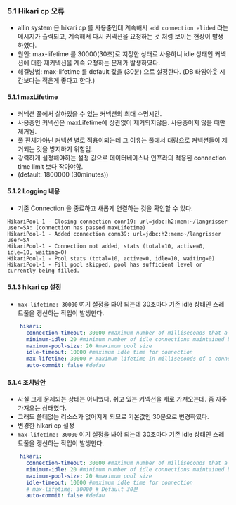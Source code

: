 ### 5.1 Hikari cp 오류
- allin system 은 hikari cp 를 사용중인데 계속해서 `add connection elided` 라는 메시지가 출력되고, 계속해서 다시 커넥션을 요청하는 것 처럼 보이는 현상이 발생하였다.
- 원인: max-lifetime 를 30000(30초)로 지정한 상태로 사용하니 idle 상태인 커넥션에 대한 재커넥션을 계속 요청하는 문제가 발생하였다.
- 해결방법: max-lifetime 를 default 값을 (30분) 으로 설정한다. (DB 타임아웃 시간보다는 적은게 좋다고 한다.)

#### 5.1.1 maxLifetime
- 커넥션 풀에서 살아있을 수 있는 커넥션의 최대 수명시간. 
- 사용중인 커넥션은 maxLifetime에 상관없이 제거되지않음. 사용중이지 않을 때만 제거됨. 
- 풀 전체가아닌 커넥션 별로 적용이되는데 그 이유는 풀에서 대량으로 커넥션들이 제거되는 것을 방지하기 위함임. 
- 강력하게 설정해야하는 설정 값으로 데이터베이스나 인프라의 적용된 connection time limit 보다 작아야함. 
- (default: 1800000 (30minutes))

#### 5.1.2 Logging 내용
- 기존 Connection 을 종료하고 새롭게 연결하는 것을 확인할 수 있다. 
```text
HikariPool-1 - Closing connection conn19: url=jdbc:h2:mem:~/langrisser user=SA: (connection has passed maxLifetime)
HikariPool-1 - Added connection conn39: url=jdbc:h2:mem:~/langrisser user=SA
HikariPool-1 - Connection not added, stats (total=10, active=0, idle=10, waiting=0)
HikariPool-1 - Pool stats (total=10, active=0, idle=10, waiting=0)
HikariPool-1 - Fill pool skipped, pool has sufficient level or currently being filled.
```

#### 5.1.3 hikari cp 설정 
- `max-lifetime: 30000` 여기 설정을 봐야 되는데 30초마다 기존 idle 상태인 스레트풀을 갱신하는 작업이 발생한다. 
```yml
    hikari:
      connection-timeout: 30000 #maximum number of milliseconds that a client will wait for a connection
      minimum-idle: 20 #minimum number of idle connections maintained by HikariCP in a connection pool
      maximum-pool-size: 20 #maximum pool size
      idle-timeout: 10000 #maximum idle time for connection
      max-lifetime: 30000 # maximum lifetime in milliseconds of a connection in the pool after it is closed.
      auto-commit: false #defau
```

#### 5.1.4 조치방안
- 사실 크게 문제되는 상태는 아니었다. 쉬고 있는 커넥션을 새로 가져오는데. 좀 자주 가져오는 상태였다. 
- 그래도 쓸데없는 리소스가 없어지게 되므로 기본값인 30분으로 변경하였다. 
- 변경한 hikari cp 설정
- `max-lifetime: 30000` 여기 설정을 봐야 되는데 30초마다 기존 idle 상태인 스레트풀을 갱신하는 작업이 발생한다.
```yml
    hikari:
      connection-timeout: 30000 #maximum number of milliseconds that a client will wait for a connection
      minimum-idle: 20 #minimum number of idle connections maintained by HikariCP in a connection pool
      maximum-pool-size: 20 #maximum pool size
      idle-timeout: 10000 #maximum idle time for connection
      # max-lifetime: 30000 # Default 30분
      auto-commit: false #defau
```
